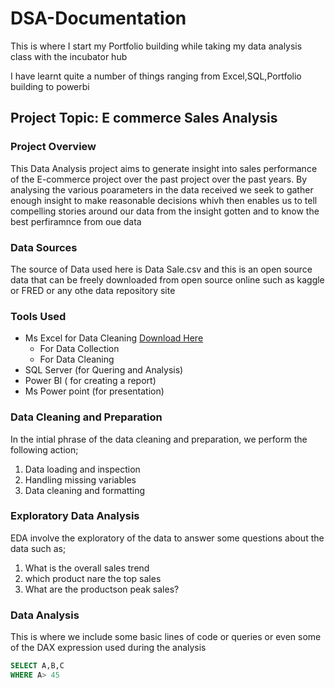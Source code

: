 # DSA-Documentation
This is where I start my Portfolio building while taking my data analysis class with the incubator hub

I have learnt quite a number of things ranging from Excel,SQL,Portfolio building to powerbi

## Project Topic: E commerce Sales Analysis

### Project Overview
This Data Analysis project aims to generate insight into sales performance of the E-commerce project over the past project over the past years. By analysing the various poarameters in the data received we seek to gather enough insight to make reasonable decisions whivh then enables us to tell compelling stories around our data from the insight gotten and to know the best perfiramnce from oue data 

### Data Sources
The source of Data used here is Data Sale.csv and this is an open source data that can be freely downloaded from open source online such as kaggle or FRED or any othe data repository site

### Tools Used 
- Ms Excel for Data Cleaning [Download Here](http.//www.mircosoft.com)
     - For Data Collection
     - For Data Cleaning
- SQL Server (for Quering and Analysis)
- Power BI ( for creating a report)
- Ms Power point (for presentation)

### Data Cleaning and Preparation

In the intial phrase of the data cleaning and preparation, we perform the following action;

 1. Data loading and inspection
 2. Handling missing variables
 3. Data cleaning and formatting

### Exploratory Data Analysis 
EDA involve the exploratory of the data to answer some questions about the data such as;
1. What is the overall sales trend
2. which product nare the top sales
3. What are the productson peak sales?

### Data Analysis

This is where we include some basic lines of code or queries or even some of the DAX expression used during the analysis

 ``` SQL
 SELECT A,B,C
 WHERE A> 45

 ```







